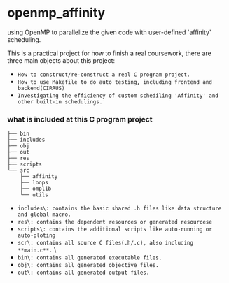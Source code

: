# openmp_affinity
using OpenMP to parallelize the given code with user-defined 'affinity' scheduling.

This is a practical project for how to finish a real coursework, there are three main objects about this project:
- `How to construct/re-construct a real C program project.`
- `How to use Makefile to do auto testing, including frontend and backend(CIRRUS)`
- `Investigating the efficiency of custom schediling 'Affinity' and other built-in schedulings.`

### what is included at this C program project
```
├── bin
├── includes
├── obj
├── out
├── res
├── scripts
└── src
    ├── affinity
    ├── loops
    ├── omplib
    └── utils
```
- `includes\: contains the basic shared .h files like data structure and global macro.`
- `res\: contains the dependent resources or generated resourcese`
- `scripts\: contains the additional scripts like auto-running or auto-ploting`
- `scr\: contains all source C files(.h/.c), also including **main.c**.` \
- `bin\: contains all generated executable files.`
- `obj\: contains all generated objective files.`
- `out\: contains all generated output files.`